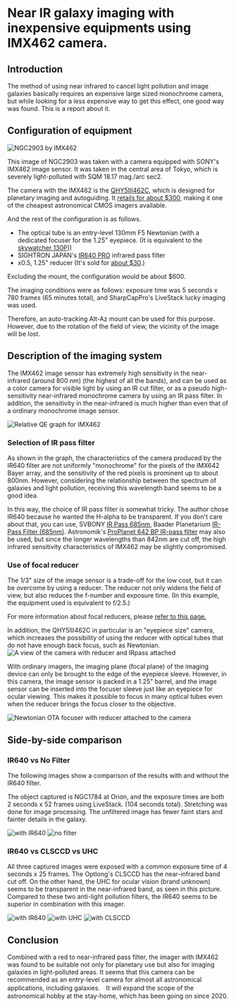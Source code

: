 # Near IR galaxy imaging with inexpensive equipments using IMX462 camera.

## Introduction
The method of using near infrared to cancel light pollution and image galaxies basically requires an expensive large sized monochrome camera, but while looking for a less expensive way to get this effect, one good way was found. This is a report about it.

## Configuration of equipment

![NGC2903 by IMX462](imgs/NGC2903_IMX462.jpg)

This image of NGC2903 was taken with a camera equipped with SONY's IMX462 image sensor. It was taken in the central area of Tokyo, which is severely light-polluted with SQM 18.17 mag./arc sec2.

The camera with the IMX462 is the [QHY5III462C](https://www.qhyccd.com/index.php?m=content&c=index&a=show&catid=133&id=61), which is designed for planetary imaging and autoguiding. It [retails for about $300](https://optcorp.com/products/qhy-5-iii-462c-color-and-nir-cmos-telescope-camera), making it one of the cheapest astronomical CMOS imagers available.

And the rest of the configuration is as follows.

* The optical tube is an entry-level 130mm F5 Newtonian (with a dedicated focuser for the 1.25" eyepiece. (It is equivalent to the [skywatcher 130P](https://www.skyatnightmagazine.com/reviews/telescopes/sky-watcher-starquest-130p-newtonian-reflector-review/)))
* SIGHTRON JAPAN's [IR640 PRO](https://www.sightron.co.jp/product/irpro_filter.html) infrared pass filter
* x0.5, 1.25" reducer (It's sold for [about $30](https://agenaastro.com/gso-1-25-0-5x-focal-reducer.html).) 

Excluding the mount, the configuration would be about $600.

The imaging conditions were as follows: exposure time was 5 seconds x 780 frames (65 minutes total), and SharpCapPro's LiveStack lucky imaging was used.

Therefore, an auto-tracking Alt-Az mount can be used for this purpose. However, due to the rotation of the field of view, the vicinity of the image will be lost.


## Description of the imaging system

The IMX462 image sensor has extremely high sensitivity in the near-infrared (around 800 nm) (the highest of all the bands), and can be used as a color camera for visible light by using an IR cut filter, or as a pseudo high-sensitivity near-infrared monochrome camera by using an IR pass filter.
In addition, the sensitivity in the near-infrared is much higher than even that of a ordinary monochrome image sensor.

![Relative QE graph for IMX462](imgs/IMX462QE_VS_IR640.png)


### Selection of IR pass filter

As shown in the graph, the characteristics of the camera produced by the IR640 filter are not uniformly "monochrome" for the pixels of the IMX642 Bayer array, and the sensitivity of the red pixels is prominent up to about 800nm. However, considering the relationship between the spectrum of galaxies and light pollution, receiving this wavelength band seems to be a good idea.

In this way, the choice of IR pass filter is somewhat tricky. The author chose IR640 because he wanted the H-alpha to be transparent. If you don't care about that, you can use, SVBONY [IR Pass 685nm](https://www.svbony.com/sv183-filter/), Baader Planetarium [IR-Pass Filter (685nm)](https://www.baader-planetarium.com/en/baader-ir-pass-filter-(685-nm).html). Astronomik's [ProPlanet 642 BP IR-pass filter](https://www.astronomik.com/en/infrarot-passfilter-infrared-pass-filters/proplanet-642-bp-ir-passfilter.html) may also be used, but since the longer wavelengths than 842nm are cut off, the high infrared sensitivity characteristics of IMX462 may be slightly compromised.

### Use of focal reducer

The 1/3" size of the image sensor is a trade-off for the low cost, but it can be overcome by using a reducer. The reducer not only widens the field of view, but also reduces the f-number and exposure time. (In this example, the equipment used is equivalent to f/2.5.)

For more information about focal reducers, please [refer to this page.](https://agenaastro.com/articles/guides/focusers/focal-reducers-guide.html)

In addition, the QHY5III462C in particular is an "eyepiece size" camera, which increases the possibility of using the reducer with optical tubes that do not have enough back focus, such as Newtonian.
![A view of the camera with reducer and IRpass attached](imgs/QHY_REDUCER.jpg)

With ordinary imagers, the imaging plane (focal plane) of the imaging device can only be brought to the edge of the eyepiece sleeve. However, in this camera, the image sensor is packed in a 1.25" barrel, and the image sensor can be inserted into the focuser sleeve just like an eyepiece for ocular viewing. This makes it possible to focus in many optical tubes even when the reducer brings the focus closer to the objective.

![Newtonian OTA focuser with reducer attached to the camera](imgs/QHY_focuser.jpg)

## Side-by-side comparison

### IR640 vs No Filter
The following images show a comparison of the results with and without the IR640 filter.

The object captured is NGC1784 at Orion, and the exposure times are both 2 seconds x 52 frames using LiveStack. (104 seconds total). Stretching was done for image processing. The unfiltered image has fewer faint stars and fainter details in the galaxy.

![with IR640](imgs/IMX462_IR640.jpg)
![no filter](imgs/IMX462_NOFILTER.jpg)

### IR640 vs CLSCCD vs UHC
All three captured images were exposed with a common exposure time of 4 seconds x 25 frames. The Optlong's CLSCCD has the near-infrared band cut off. On the other hand, the UHC for ocular vision (brand unknown) seems to be transparent in the near-infrared band, as seen in this picture. Compared to these two anti-light pollution filters, the IR640 seems to be superior in combination with this imager.

![with IR640](imgs/IMX462_NGC1784_comp2_IR640.jpg)
![with UHC](imgs/IMX462_NGC1784_comp2_UHC.jpg)
![with CLSCCD](imgs/IMX462_NGC1784_comp2_CLSCCD.jpg)

## Conclusion

Combined with a red to near-infrared pass filter, the imager with IMX462 was found to be suitable not only for planetary use but also for imaging galaxies in light-polluted areas. It seems that this camera can be recommended as an entry-level camera for almost all astronomical applications, including galaxies.　It will expand the scope of the astronomical hobby at the stay-home, which has been going on since 2020.
